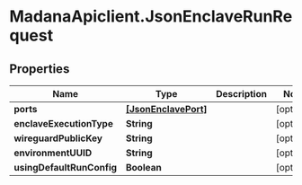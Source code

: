 # MadanaApiclient.JsonEnclaveRunRequest

## Properties

Name | Type | Description | Notes
------------ | ------------- | ------------- | -------------
**ports** | [**[JsonEnclavePort]**](JsonEnclavePort.md) |  | [optional] 
**enclaveExecutionType** | **String** |  | [optional] 
**wireguardPublicKey** | **String** |  | [optional] 
**environmentUUID** | **String** |  | [optional] 
**usingDefaultRunConfig** | **Boolean** |  | [optional] 


